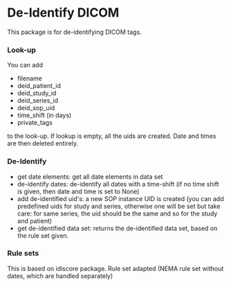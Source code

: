 # De-Identify DICOM

This package is for de-identifying DICOM tags.

### Look-up
You can add

- filename
- deid_patient_id
- deid_study_id
- deid_series_id
- deid_sop_uid
- time_shift (in days)
- private_tags

to the look-up. If lookup is empty, all the uids are created. 
Date and times are then deleted entirely.

### De-Identify
- get date elements: get all date elements in data set
- de-identify dates: de-identify all dates with a time-shift 
(if no time shift is given, then date and time is set to None)
- add de-identified uid's: a new SOP instance UID is created 
(you can add predefined uids for study and series, otherwise one will be set 
but take care: for same series, the uid should be the same and so for the study and patient)
- get de-identified data set: returns the de-identified data set, based on the rule set given.

### Rule sets
This is based on idiscore package. Rule set adapted 
(NEMA rule set without dates, which are handled separately)
